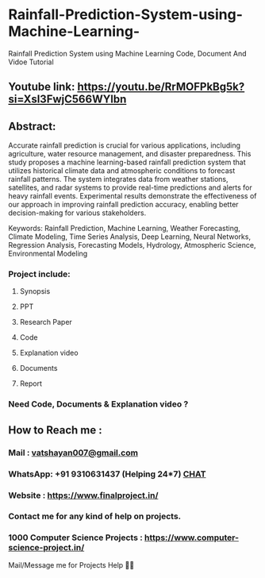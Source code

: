 # Rainfall-Prediction-System-using-Machine-Learning-
Rainfall Prediction System using Machine Learning Code, Document And Vidoe Tutorial

## Youtube link: https://youtu.be/RrMOFPkBg5k?si=Xsl3FwjC566WYlbn

## Abstract:
Accurate rainfall prediction is crucial for various applications, including agriculture, water resource management, and disaster preparedness. This study proposes a machine learning-based rainfall prediction system that utilizes historical climate data and atmospheric conditions to forecast rainfall patterns. The system integrates data from weather stations, satellites, and radar systems to provide real-time predictions and alerts for heavy rainfall events. Experimental results demonstrate the effectiveness of our approach in improving rainfall prediction accuracy, enabling better decision-making for various stakeholders.

Keywords: Rainfall Prediction, Machine Learning, Weather Forecasting, Climate Modeling, Time Series Analysis, Deep Learning, Neural Networks, Regression Analysis, Forecasting Models, Hydrology, Atmospheric Science, Environmental Modeling

### Project include: 

1. Synopsis

2. PPT

3. Research Paper


4. Code

5. Explanation video

6. Documents

7. Report


### Need Code, Documents & Explanation video ? 

## How to Reach me :

### Mail : vatshayan007@gmail.com 

### WhatsApp: +91 9310631437 (Helping 24*7) **[CHAT](https://wa.me/message/CHWN2AHCPMAZK1)** 

### Website : https://www.finalproject.in/

### Contact me for any kind of help on projects.
### 1000 Computer Science Projects : https://www.computer-science-project.in/


Mail/Message me for Projects Help 🙏🏻
